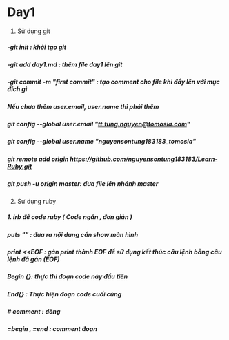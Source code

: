 # Day1
 
1. Sử dụng git
##### -git init : khởi tạo git 
##### -git add day1.md : thêm file day1 lên git 
##### -git commit -m "first commit" : tạo comment cho file khi đẩy lên với mục đích gì 
##### Nếu chưa thêm user.email, user.name thì phải thêm
##### git config --global user.email "tt.tung.nguyen@tomosia.com"
##### git config --global user.name "nguyensontung183183_tomosia"

##### git remote add origin https://github.com/nguyensontung183183/Learn-Ruby.git 

##### git push -u origin master:  đưa file lên nhánh master 
2. Sư dụng ruby
#####  1. irb để code ruby ( Code ngắn , đơn giản ) 
#####  puts "" : đưa ra nội dung cần show màn hình
#####  print  <<EOF : gán print thành EOF để sử dụng kết thúc câu lệnh bằng câu lệnh đã gán (EOF)
##### Begin {}: thực thi đoạn code này đầu tiên 
##### End{} : Thực hiện đoạn code cuối cùng
##### # comment : dòng
##### =begin , =end : comment đoạn
